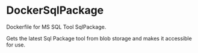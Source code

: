 # DockerSqlPackage
Dockerfile for MS SQL Tool SqlPackage.

Gets the latest Sql Package tool from blob storage and makes it accessible for use.
